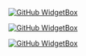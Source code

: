 [![GitHub WidgetBox](https://github-widgetbox.vercel.app/api/profile?username=runtfint&theme=darkmode&data=followers,repositories,stars,commits)](https://github.com/Jurredr/github-widgetbox)

[![GitHub WidgetBox](https://github-widgetbox.vercel.app/api/skills?languages=js,ts,java,python,html,css,go,json,postgresql,mysql,sass&theme=darkmode)](https://github.com/Jurredr/github-widgetbox)

[![GitHub WidgetBox](https://github-widgetbox.vercel.app/api/skills?frameworks=vue,react,next,bootstrap,tailwind,express,ionic&theme=darkmode)](https://github.com/Jurredr/github-widgetbox)

<!--
**runtfint/runtfint** is a ✨ _special_ ✨ repository because its `README.md` (this file) appears on your GitHub profile.

Here are some ideas to get you started:

- 🔭 I’m currently working on ...
- 🌱 I’m currently learning ...
- 👯 I’m looking to collaborate on ...
- 🤔 I’m looking for help with ...
- 💬 Ask me about ...
- 📫 How to reach me: ...
- 😄 Pronouns: ...
- ⚡ Fun fact: ...
-->
